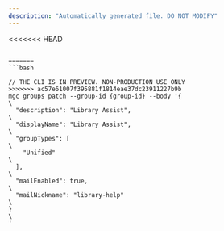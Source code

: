 ```yaml
---
description: "Automatically generated file. DO NOT MODIFY"
---
```


<<<<<<< HEAD
```cli

=======
```bash

// THE CLI IS IN PREVIEW. NON-PRODUCTION USE ONLY
>>>>>>> ac57e61007f395881f1814eae37dc23911227b9b
mgc groups patch --group-id {group-id} --body '{\
  "description": "Library Assist",\
  "displayName": "Library Assist",\
  "groupTypes": [\
    "Unified"\
  ],\
  "mailEnabled": true,\
  "mailNickname": "library-help"\
}\
'

```